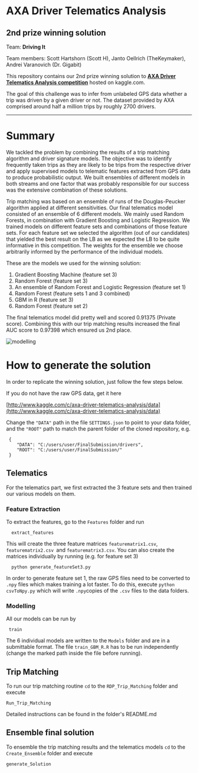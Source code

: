 # AXA Driver Telematics Analysis
## 2nd prize winning solution

Team:                    **Driving It**

Team members:            Scott Hartshorn (Scott H), Janto Oellrich (TheKeymaker), Andrei Varanovich (Dr. Gigabit)

This repository contains our 2nd prize winning solution to [**AXA Driver Telematics Analysis competition**](https://www.kaggle.com/c/axa-driver-telematics-analysis) 
hosted on kaggle.com.

The goal of this challenge was to infer from unlabeled GPS data whether a trip was driven by a given driver or not.
The dataset provided by AXA comprised around half a million trips by roughly 2700 drivers.

***

# Summary

We tackled the problem by combining the results of a trip matching algorithm and driver signature models. The objective was to identify frequently taken trips as they are likely to be trips from the respective driver and apply supervised models to telematic features extracted from GPS data to produce probabilistic output. We built ensembles of different models in both streams and one factor that was probably responsible for our success was the extensive combination of these solutions.

Trip matching was based on an ensemble of runs of the Douglas-Peucker algorithm applied at different sensitivities.
  Our final telematics model consisted of an ensemble of 6 different models. We mainly used Random Forests, in combination with Gradient Boosting and Logistic Regression. We trained models on different feature sets and combinations of those feature sets. For each feature set we selected the algorithm (out of our candidates) that yielded the best result on the LB as we expected the LB to be quite informative in this competition. The weights for the ensemble we choose arbitrarily informed by the performance of the individual models.

These are the models we used for the winning solution:

1.  Gradient Boosting Machine (feature set 3)
1.  Random Forest (feature set 3)
1.  An ensemble of Random Forest and Logistic Regression (feature set 1)
1.  Random Forest  (feature sets 1 and 3 combined)
1.  GBM in R (feature set 3)
1.  Random Forest (feature set 2)

The final telematics model did pretty well and scored 0.91375 (Private score). Combining this with our trip matching
results increased the final AUC score to 0.97398 which ensured us 2nd place.

![modelling](https://cloud.githubusercontent.com/assets/8686177/6899255/22c88044-d6f7-11e4-892c-46c654d18f6e.png)

# How to generate the solution

In order to replicate the winning solution, just follow the few steps below.

If you do not have the raw GPS data, get it here

[http://www.kaggle.com/c/axa-driver-telematics-analysis/data](http://www.kaggle.com/c/axa-driver-telematics-analysis/data)

Change the `"DATA"` path in the file `SETTINGS.json` to point to your data folder, and the `"ROOT"` path
to match the parent folder of the cloned repository, e.g.

     {
        "DATA": "C:/users/user/FinalSubmission/drivers",
        "ROOT": "C:/users/user/FinalSubmission/"
     }
     

## Telematics

For the telematics part, we first extracted the 3 feature sets and then trained our various models on them.

### Feature Extraction

To extract the features, go to the `Features` folder and run 

      extract_features

This will create the three feature matrices `featurematrix1.csv`,  `featurematrix2.csv `and  `featurematrix3.csv`. You can also create the matrices individually by running (e.g. for feature set 3)

      python generate_featureSet3.py

In order to generate feature set 1, the raw GPS files need to be converted to `.npy` files which makes training a lot
faster. To do this, execute `python csvToNpy.py` which will write `.npy`copies of the `.csv` files to the data folders.

### Modelling

All our models can be run by

     train

The 6 individual models are written to the `Models` folder and are in a submittable format. The file
`train_GBM_R.R` has to be run independently (change the marked path inside the file before running).



## Trip Matching

To run our trip matching routine `cd` to the `RDP_Trip_Matching` folder and execute

    Run_Trip_Matching
    
Detailed instructions can be found in the folder's README.md

## Ensemble final solution

To ensemble the trip matching results and the telematics models `cd` to the `Create_Ensemble` folder and execute

    generate_Solution
